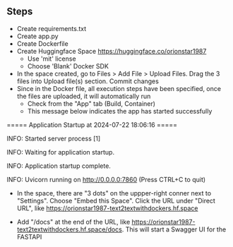 ## Steps
- Create requirements.txt
- Create app.py
- Create Dockerfile
- Create Huggingface Space https://huggingface.co/orionstar1987
    - Use 'mit' license
    - Choose 'Blank' Docker SDK
- In the space created, go to Files > Add File > Upload Files. Drag the 3 files into Upload file(s) section. Commit changes
- Since in the Docker file, all execution steps have been specified, once the files are uploaded, it will automatically run
    - Check from the "App" tab (Build, Container)
    - This message below indicates the app has started successfully

===== Application Startup at 2024-07-22 18:06:16 =====

INFO:     Started server process [1]

INFO:     Waiting for application startup.

INFO:     Application startup complete.

INFO:     Uvicorn running on http://0.0.0.0:7860 (Press CTRL+C to quit)

- In the space, there are "3 dots" on the uppper-right conner next to "Settings". Choose "Embed this Space". Click the URL under "Direct URL", like https://orionstar1987-text2textwithdockers.hf.space

- Add "/docs" at the end of the URL, like https://orionstar1987-text2textwithdockers.hf.space/docs. This will start a Swagger UI for the FASTAPI
